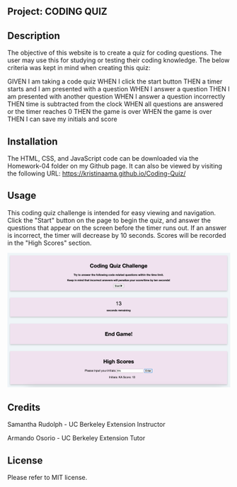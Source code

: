 ## Project: CODING QUIZ

## Description

The objective of this website is to create a quiz for coding questions. The user may use this for studying or testing their coding knowledge. The below criteria was kept in mind when creating this quiz:

GIVEN I am taking a code quiz
WHEN I click the start button
THEN a timer starts and I am presented with a question
WHEN I answer a question
THEN I am presented with another question
WHEN I answer a question incorrectly
THEN time is subtracted from the clock
WHEN all questions are answered or the timer reaches 0
THEN the game is over
WHEN the game is over
THEN I can save my initials and score

## Installation

The HTML, CSS, and JavaScript code can be downloaded via the Homework-04 folder on my Github page. It can also be viewed by visiting the following URL: https://kristinaama.github.io/Coding-Quiz/

## Usage

This coding quiz challenge is intended for easy viewing and navigation. Click the "Start" button on the page to begin the quiz, and answer the questions that appear on the screen before the timer runs out. If an answer is incorrect, the timer will decrease by 10 seconds. Scores will be recorded in the "High Scores" section.

![Coding Quiz Challenge](Assets/images/CodingQuizScreenshot.png)

## Credits

Samantha Rudolph - UC Berkeley Extension Instructor

Armando Osorio - UC Berkeley Extension Tutor

## License

Please refer to MIT license.
